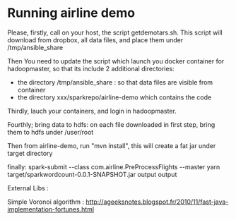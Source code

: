 Running airline demo
=================


Please, firstly, call on your host, the script getdemotars.sh. This script will download from dropbox, all data files, and place them under /tmp/ansible_share



Then You need to update the script which launch you docker container for hadoopmaster, so that its include 2 additional directories:

* the directory /tmp/ansible_share : so that data files are visible from container
* the directory xxx/sparkrepo/airline-demo which contains the code


Thirdly, lauch your containers, and login in hadoopmaster.

Fourthly; bring data to hdfs:
on each file downloaded in first step, bring them to hdfs under /user/root

Then from airline-demo, run "mvn install", this will create a fat jar under target directory

finally:
spark-submit --class com.airline.PreProcessFlights --master yarn target/sparkwordcount-0.0.1-SNAPSHOT.jar output output


External Libs : 
 
Simple Voronoi algorithm : 
http://ageeksnotes.blogspot.fr/2010/11/fast-java-implementation-fortunes.html
